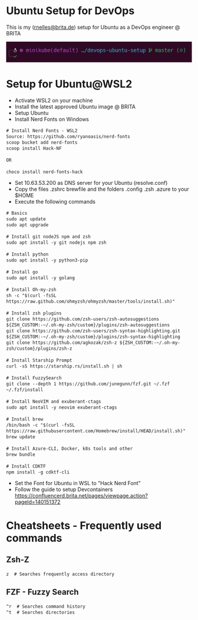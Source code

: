 # Ubuntu Setup for DevOps

This is my (rnelles@brita.de) setup for Ubuntu as a DevOps engineer @ BRITA

![Setup](ubuntu.JPG)

# Setup for Ubuntu@WSL2

- Activate WSL2 on your machine 
- Install the latest approved Ubuntu image @ BRITA
- Setup Ubuntu
- Install Nerd Fonts on Windows

```
# Install Nerd Fonts - WSL2
Source: https://github.com/ryanoasis/nerd-fonts
scoop bucket add nerd-fonts
scoop install Hack-NF

OR

choco install nerd-fonts-hack
```

- Set 10.63.53.200 as DNS server for your Ubuntu (resolve.conf)
- Copy the files .zshrc brewfile and the folders .config .zsh .azure to your $HOME 
- Execute the following commands

```
# Basics
sudo apt update
sudo apt upgrade

# Install git nodeJS npm and zsh
sudo apt install -y git nodejs npm zsh

# Install python
sudo apt install -y python3-pip

# Install go
sudo apt install -y golang

# Install Oh-my-zsh
sh -c "$(curl -fsSL https://raw.github.com/ohmyzsh/ohmyzsh/master/tools/install.sh)"

# Install zsh plugins
git clone https://github.com/zsh-users/zsh-autosuggestions ${ZSH_CUSTOM:-~/.oh-my-zsh/custom}/plugins/zsh-autosuggestions
git clone https://github.com/zsh-users/zsh-syntax-highlighting.git ${ZSH_CUSTOM:-~/.oh-my-zsh/custom}/plugins/zsh-syntax-highlighting
git clone https://github.com/agkozak/zsh-z ${ZSH_CUSTOM:-~/.oh-my-zsh/custom}/plugins/zsh-z

# Install Starship Prompt
curl -sS https://starship.rs/install.sh | sh

# Install FuzzySearch
git clone --depth 1 https://github.com/junegunn/fzf.git ~/.fzf
~/.fzf/install

# Install NeoVIM and exuberant-ctags
sudo apt install -y neovim exuberant-ctags

# Install brew
/bin/bash -c "$(curl -fsSL https://raw.githubusercontent.com/Homebrew/install/HEAD/install.sh)"
brew update

# Install Azure-CLI, Docker, k8s tools and other
brew bundle

# Install CDKTF
npm install -g cdktf-cli
```
- Set the Font for Ubuntu in WSL to "Hack Nerd Font"
- Follow the guide to setup Devcontainers https://confluencerd.brita.net/pages/viewpage.action?pageId=140151372


# Cheatsheets - Frequently used commands

## Zsh-Z
```
z  # Searches frequently access directory
```
## FZF - Fuzzy Search
```
^r  # Searches command history
^t  # Searches directories
```

<!-- 
# Install Nerd Fonts - Native
git clone --depth 1 https://github.com/ryanoasis/nerd-fonts
cd nerd-fonts
./install.sh Hack
-->